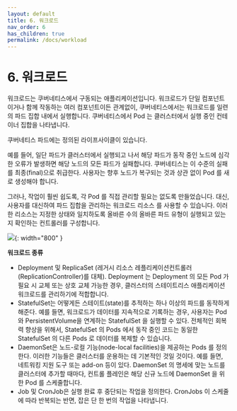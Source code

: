 ```yaml
---
layout: default
title: 6. 워크로드
nav_order: 6
has_children: true
permalink: /docs/workload
---
```


# 6. 워크로드

워크로드는 쿠버네티스에서 구동되는 애플리케이션입니다. 워크로드가 단일 컴포넌트이거나 함께 작동하는 여러 컴포넌트이든 관계없이, 쿠버네티스에서는 워크로드를 일련의 파드 집합 내에서 실행합니다. 쿠버네티스에서 Pod 는 클러스터에서 실행 중인 컨테이너 집합을 나타냅니다.

쿠버네티스 파드에는 정의된 라이프사이클이 있습니다. 

예를 들어, 일단 파드가 클러스터에서 실행되고 나서 해당 파드가 동작 중인 노드에 심각한 오류가 발생하면 해당 노드의 모든 파드가 실패합니다. 쿠버네티스는 이 수준의 실패를 최종(final)으로 취급한다. 사용자는 향후 노드가 복구되는 것과 상관 없이 Pod 를 새로 생성해야 합니다.

그러나, 작업이 훨씬 쉽도록, 각 Pod 를 직접 관리할 필요는 없도록 만들었습니다. 대신, 사용자를 대신하여 파드 집합을 관리하는 워크로드 리소스 를 사용할 수 있습니다. 이러한 리소스는 지정한 상태와 일치하도록 올바른 수의 올바른 파드 유형이 실행되고 있는지 확인하는 컨트롤러를 구성합니다.

![](https://clouddayscom.files.wordpress.com/2020/11/k8s-exposed-pod-1.png?w=1024&h=571){: width="800" }

**워크로드 종류**

- Deployment 및 ReplicaSet (레거시 리소스 레플리케이션컨트롤러(ReplicationController)를 대체). Deployment 는 Deployment 의 모든 Pod 가 필요 시 교체 또는 상호 교체 가능한 경우, 클러스터의 스테이트리스 애플리케이션 워크로드를 관리하기에 적합합니다.
- StatefulSet는 어떻게든 스테이트(state)를 추적하는 하나 이상의 파드를 동작하게 해준다. 예를 들면, 워크로드가 데이터를 지속적으로 기록하는 경우, 사용자는 Pod 와 PersistentVolume을 연계하는 StatefulSet 을 실행할 수 있다. 전체적인 회복력 향상을 위해서, StatefulSet 의 Pods 에서 동작 중인 코드는 동일한 StatefulSet 의 다른 Pods 로 데이터를 복제할 수 있습니다.
- DaemonSet은 노드-로컬 기능(node-local facilities)을 제공하는 Pods 를 정의한다. 이러한 기능들은 클러스터를 운용하는 데 기본적인 것일 것이다. 예를 들면, 네트워킹 지원 도구 또는 add-on 등이 있다. DaemonSet 의 명세에 맞는 노드를 클러스터에 추가할 때마다, 컨트롤 플레인은 해당 신규 노드에 DaemonSet 을 위한 Pod 를 스케줄합니다.
- Job 및 CronJob은 실행 완료 후 중단되는 작업을 정의한다. CronJobs 이 스케줄에 따라 반복되는 반면, 잡은 단 한 번의 작업을 나타냅니다.


